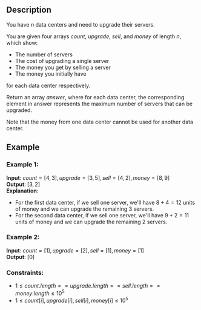 ## Description
You have $n$ data centers and need to upgrade their servers.

You are given four arrays $count$, $upgrade$, $sell$, and $money$ of length $n$, which show:
- The number of servers
- The cost of upgrading a single server
- The money you get by selling a server
- The money you initially have

for each data center respectively.

Return an array $answer$, where for each data center, the corresponding element in answer represents the maximum number of servers that can be upgraded.

Note that the money from one data center cannot be used for another data center.

## Example
### Example 1:
**Input**: $count = [4,3], upgrade = [3,5], sell = [4,2], money = [8,9]$  
**Output**: $[3,2]$  
**Explanation**:
- For the first data center, if we sell one server, we'll have $8 + 4 = 12$ units of money and we can upgrade the remaining $3$ servers.
- For the second data center, if we sell one server, we'll have $9 + 2 = 11$ units of money and we can upgrade the remaining $2$ servers.

### Example 2:
**Input**: $count = [1], upgrade = [2], sell = [1], money = [1]$  
**Output**: $[0]$

### Constraints:
- $1 \leq count.length == upgrade.length == sell.length == money.length \leq 10^5$
- $1 \leq count[i], upgrade[i], sell[i], money[i] \leq 10^5$